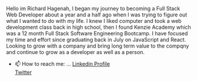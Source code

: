 
Hello im Richard Hagenah, I began my journey to becoming a Full Stack Web Developer about a year and a half ago when I was trying to figure out what I wanted to do with my life. I knew I liked computer and took a web development class back in high school, then I found Kenzie Academy which was a 12 month Full Stack Software Engineering Bootcamp. I have focused my time and effort since graduating back in July on JavaScript and React. Looking to grow with a company and bring long term value to the compqny and continue to grow as a developer as well as a person.




- 📫 How to reach me: ... [Linkedin Profile](https://www.linkedin.com/in/richardthagenah/)    
[Twitter](https://twitter.com/hagenah_richie)


